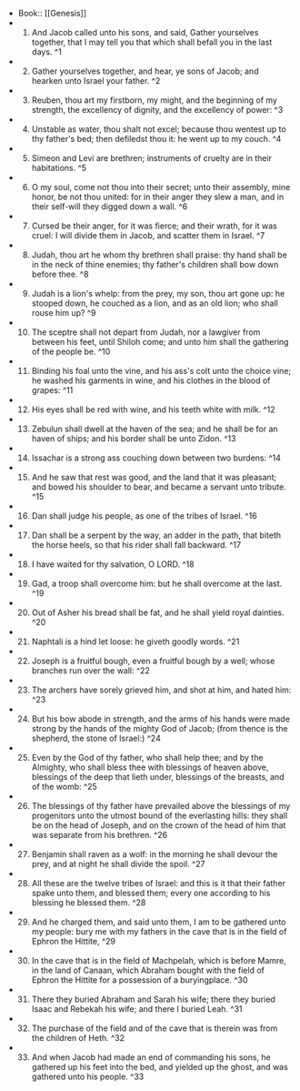 - Book:: [[Genesis]]
- 1. And Jacob called unto his sons, and said, Gather yourselves together, that I may tell you that which shall befall you in the last days. ^1
- 2. Gather yourselves together, and hear, ye sons of Jacob; and hearken unto Israel your father. ^2
- 3. Reuben, thou art my firstborn, my might, and the beginning of my strength, the excellency of dignity, and the excellency of power: ^3
- 4. Unstable as water, thou shalt not excel; because thou wentest up to thy father's bed; then defiledst thou it: he went up to my couch. ^4
- 5. Simeon and Levi are brethren; instruments of cruelty are in their habitations. ^5
- 6. O my soul, come not thou into their secret; unto their assembly, mine honor, be not thou united: for in their anger they slew a man, and in their self-will they digged down a wall. ^6
- 7. Cursed be their anger, for it was fierce; and their wrath, for it was cruel: I will divide them in Jacob, and scatter them in Israel. ^7
- 8. Judah, thou art he whom thy brethren shall praise: thy hand shall be in the neck of thine enemies; thy father's children shall bow down before thee. ^8
- 9. Judah is a lion's whelp: from the prey, my son, thou art gone up: he stooped down, he couched as a lion, and as an old lion; who shall rouse him up? ^9
- 10. The sceptre shall not depart from Judah, nor a lawgiver from between his feet, until Shiloh come; and unto him shall the gathering of the people be. ^10
- 11. Binding his foal unto the vine, and his ass's colt unto the choice vine; he washed his garments in wine, and his clothes in the blood of grapes: ^11
- 12. His eyes shall be red with wine, and his teeth white with milk. ^12
- 13. Zebulun shall dwell at the haven of the sea; and he shall be for an haven of ships; and his border shall be unto Zidon. ^13
- 14. Issachar is a strong ass couching down between two burdens: ^14
- 15. And he saw that rest was good, and the land that it was pleasant; and bowed his shoulder to bear, and became a servant unto tribute. ^15
- 16. Dan shall judge his people, as one of the tribes of Israel. ^16
- 17. Dan shall be a serpent by the way, an adder in the path, that biteth the horse heels, so that his rider shall fall backward. ^17
- 18. I have waited for thy salvation, O LORD. ^18
- 19. Gad, a troop shall overcome him: but he shall overcome at the last. ^19
- 20. Out of Asher his bread shall be fat, and he shall yield royal dainties. ^20
- 21. Naphtali is a hind let loose: he giveth goodly words. ^21
- 22. Joseph is a fruitful bough, even a fruitful bough by a well; whose branches run over the wall: ^22
- 23. The archers have sorely grieved him, and shot at him, and hated him: ^23
- 24. But his bow abode in strength, and the arms of his hands were made strong by the hands of the mighty God of Jacob; (from thence is the shepherd, the stone of Israel:) ^24
- 25. Even by the God of thy father, who shall help thee; and by the Almighty, who shall bless thee with blessings of heaven above, blessings of the deep that lieth under, blessings of the breasts, and of the womb: ^25
- 26. The blessings of thy father have prevailed above the blessings of my progenitors unto the utmost bound of the everlasting hills: they shall be on the head of Joseph, and on the crown of the head of him that was separate from his brethren. ^26
- 27. Benjamin shall raven as a wolf: in the morning he shall devour the prey, and at night he shall divide the spoil. ^27
- 28. All these are the twelve tribes of Israel: and this is it that their father spake unto them, and blessed them; every one according to his blessing he blessed them. ^28
- 29. And he charged them, and said unto them, I am to be gathered unto my people: bury me with my fathers in the cave that is in the field of Ephron the Hittite, ^29
- 30. In the cave that is in the field of Machpelah, which is before Mamre, in the land of Canaan, which Abraham bought with the field of Ephron the Hittite for a possession of a buryingplace. ^30
- 31. There they buried Abraham and Sarah his wife; there they buried Isaac and Rebekah his wife; and there I buried Leah. ^31
- 32. The purchase of the field and of the cave that is therein was from the children of Heth. ^32
- 33. And when Jacob had made an end of commanding his sons, he gathered up his feet into the bed, and yielded up the ghost, and was gathered unto his people. ^33
